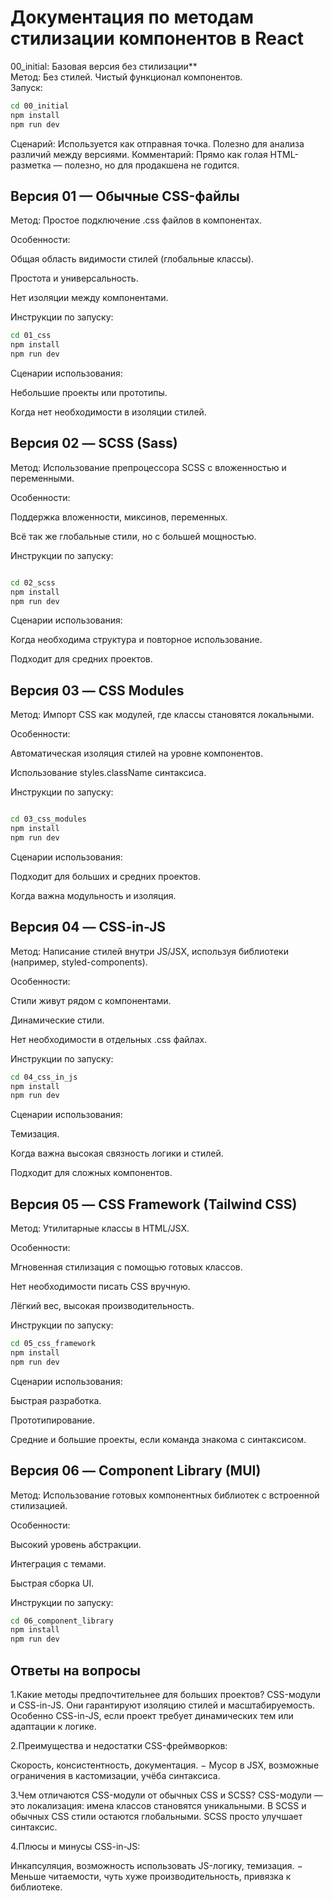 # Документация по методам стилизации компонентов в React

 00_initial: Базовая версия без стилизации**  
Метод: Без стилей. Чистый функционал компонентов.  
Запуск:  
```bash
cd 00_initial  
npm install  
npm run dev
```
Сценарий: Используется как отправная точка. Полезно для анализа различий между версиями.
Комментарий: Прямо как голая HTML-разметка — полезно, но для продакшена не годится.

## Версия 01 — Обычные CSS-файлы

Метод: Простое подключение .css файлов в компонентах.

Особенности:

Общая область видимости стилей (глобальные классы).

Простота и универсальность.

Нет изоляции между компонентами.

Инструкции по запуску:

```bash
cd 01_css  
npm install  
npm run dev  
```
Сценарии использования:

Небольшие проекты или прототипы.

Когда нет необходимости в изоляции стилей.

## Версия 02 — SCSS (Sass)

Метод: Использование препроцессора SCSS с вложенностью и переменными.

Особенности:

Поддержка вложенности, миксинов, переменных.

Всё так же глобальные стили, но с большей мощностью.

Инструкции по запуску:

```bash

cd 02_scss  
npm install  
npm run dev
```
Сценарии использования:

Когда необходима структура и повторное использование.

Подходит для средних проектов.

## Версия 03 — CSS Modules

Метод: Импорт CSS как модулей, где классы становятся локальными.

Особенности:

Автоматическая изоляция стилей на уровне компонентов.

Использование styles.className синтаксиса.

Инструкции по запуску:

```bash

cd 03_css_modules  
npm install  
npm run dev
```  
Сценарии использования:

Подходит для больших и средних проектов.

Когда важна модульность и изоляция.

## Версия 04 — CSS-in-JS

Метод: Написание стилей внутри JS/JSX, используя библиотеки (например, styled-components).

Особенности:

Стили живут рядом с компонентами.

Динамические стили.

Нет необходимости в отдельных .css файлах.

Инструкции по запуску:

```bash
cd 04_css_in_js  
npm install  
npm run dev
```  
Сценарии использования:

Темизация.

Когда важна высокая связность логики и стилей.

Подходит для сложных компонентов.

## Версия 05 — CSS Framework (Tailwind CSS)

Метод: Утилитарные классы в HTML/JSX.

Особенности:

Мгновенная стилизация с помощью готовых классов.

Нет необходимости писать CSS вручную.

Лёгкий вес, высокая производительность.

Инструкции по запуску:

```bash
cd 05_css_framework  
npm install  
npm run dev
```  
Сценарии использования:

Быстрая разработка.

Прототипирование.

Средние и большие проекты, если команда знакома с синтаксисом.

## Версия 06 — Component Library (MUI)

Метод: Использование готовых компонентных библиотек с встроенной стилизацией.

Особенности:

Высокий уровень абстракции.

Интеграция с темами.

Быстрая сборка UI.

Инструкции по запуску:

```bash
cd 06_component_library  
npm install  
npm run dev  
```
## Ответы на вопросы 

1.Какие методы предпочтительнее для больших проектов? 
 CSS-модули и CSS-in-JS. Они гарантируют изоляцию стилей и масштабируемость. Особенно CSS-in-JS, если проект требует динамических тем или адаптации к логике. 

2.Преимущества и недостатки CSS-фреймворков: 

Скорость, консистентность, документация. 
 − Мусор в JSX, возможные ограничения в кастомизации, учёба синтаксиса. 

3.Чем отличаются CSS-модули от обычных CSS и SCSS? 
 CSS-модули — это локализация: имена классов становятся уникальными. В SCSS и обычных CSS стили остаются глобальными. SCSS просто улучшает синтаксис. 

4.Плюсы и минусы CSS-in-JS: 

Инкапсуляция, возможность использовать JS-логику, темизация. 
 − Меньше читаемости, чуть хуже производительность, привязка к библиотеке.
